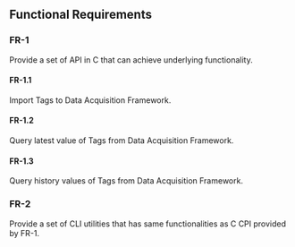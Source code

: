 ## Functional Requirements

### FR-1
Provide a set of API in C that can achieve underlying functionality.

#### FR-1.1
Import Tags to Data Acquisition Framework.

#### FR-1.2
Query latest value of Tags from Data Acquisition Framework.

#### FR-1.3
Query history values of Tags from Data Acquisition Framework.

### FR-2
Provide a set of CLI utilities that has same functionalities as C CPI provided
by FR-1.
